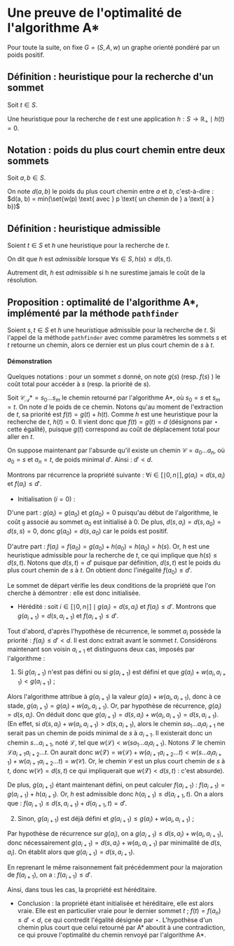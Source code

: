 # Une preuve de l'optimalité de l'algorithme A*

Pour toute la suite, on fixe $G = (S, A, w)$ un graphe orienté pondéré par un poids positif.

## Définition : heuristique pour la recherche d'un sommet
Soit $t \in S$.

Une heuristique pour la recherche de $t$ est une application $h : S \to \mathbb{R_+} \mid h(t) = 0$.

## Notation : poids du plus court chemin entre deux sommets
Soit $a, b \in S$.

On note $d(a, b)$ le poids du plus court chemin entre $a$ et $b$, c'est-à-dire :
$d(a, b) = min(\set{w(p) \text{ avec } p \text{ un chemin de } a \text{ à } b})$

## Définition : heuristique admissible
Soient $t \in S$ et $h$ une heuristique pour la recherche de $t$.

On dit que $h$ est *admissible* lorsque $\forall s \in S, h(s) \le d(s, t)$.

Autrement dit, $h$ est *admissible* si h ne surestime jamais le coût de la résolution.

## Proposition : optimalité de l'algorithme A*, implémenté par la méthode ```pathfinder```
Soient $s, t \in S$ et $h$ une heuristique admissible pour la recherche de $t$.
Si l'appel de la méthode ```pathfinder``` avec comme paramètres les sommets $s$ et $t$ retourne un chemin, alors ce dernier est un plus court chemin de $s$ à $t$.

#### Démonstration
Quelques notations : pour un sommet $s$ donné, on note $g(s)$ (resp. $f(s)$ ) le coût total pour accéder à $s$ (resp. la priorité de $s$).

Soit $\mathcal{C_A*} = s_0 ... s_m$ le chemin retourné par l'algorithme A*, où $s_0 = s$ et $s_m = t$. On note $d$ le poids de ce chemin. Notons qu'au moment de l'extraction de $t$, sa priorité est $f(t) = g(t) + h(t)$. Comme $h$ est une heuristique pour la recherche de $t$, $h(t) = 0$. Il vient donc que $f(t) = g(t) = d$ (désignons par $\star$ cette égalité), puisque $g(t)$ correspond au coût de déplacement total pour aller en $t$.

On suppose maintenant par l'absurde qu'il existe un chemin $\mathcal{C} = a_0 ... a_n$, où $a_0 = s$ et $a_n = t$, de poids minimal $d'$. Ainsi : $d' \lt d$.

Montrons par récurrence la propriété suivante : $\forall i \in [\mid0,n\mid], g(a_i) = d(s, a_i)$ et  $f(a_i) \le d'$.

- Initialisation ($i = 0$) :

D'une part : $g(a_i) = g(a_0)$ et $g(a_0) = 0$ puisqu'au début de l'algorithme, le coût ```g``` associé au sommet $a_0$ est initialisé à 0. De plus, $d(s, a_i) = d(s, a_0) = d(s, s) = 0$, donc $g(a_0) = d(s, a_0)$ car le poids est positif.

D'autre part : $f(a_i) = f(a_0) = g(a_0) + h(a_0) = h(a_0) = h(s)$. Or, $h$ est une heuristique admissible pour la recherche de $t$, ce qui implique que $h(s) \le d(s, t)$. Notons que $d(s, t) = d'$ puisque par définition, $d(s, t)$ est le poids du plus court chemin de $s$ à $t$. On obtient donc l'inégalité $f(a_0) \le d'$.

Le sommet de départ vérifie les deux conditions de la propriété que l'on cherche à démontrer : elle est donc initialisée.

- Hérédité : soit $i \in [\mid0,n\mid] \mid g(a_i) = d(s, a_i)$ et $f(a_i) \le d'$. Montrons que $g(a_{i+1}) = d(s, a_{i+1})$ et $f(a_{i+1}) \le d'$.

Tout d'abord, d'après l'hypothèse de récurrence, le sommet $a_i$ possède la priorité : $f(a_i) \le d' \lt d$. Il est donc extrait avant le sommet $t$. Considérons maintenant son voisin $a_{i+1}$ et distinguons deux cas, imposés par l'algorithme :

1. Si $g(a_{i+1})$ n'est pas défini ou si $g(a_{i+1})$ est défini et que $g(a_i) + w(a_i, a_{i+1}) \lt g(a_{i+1})$ ;

Alors l'algorithme attribue à $g(a_{i+1})$ la valeur $g(a_i) + w(a_i, a_{i+1})$, donc à ce stade, $g(a_{i+1}) = g(a_i) + w(a_i, a_{i+1})$. Or, par hypothèse de récurrence, $g(a_i) = d(s, a_i)$. On déduit donc que $g(a_{i+1}) = d(s, a_i) + w(a_i, a_{i+1}) = d(s, a_{i+1})$. (En effet, si $d(s, a_i) + w(a_i, a_{i+1}) \gt d(s, a_{i+1})$, alors le chemin $s a_1 ... a_i a_{i+1}$ ne serait pas un chemin de poids minimal de $s$ à $a_{i+1}$. Il existerait donc un chemin $s ... a_{i+1}$, noté $\mathcal{L}$, tel que $w(\mathcal{L}) \lt w(s a_1 ... a_i a_{i+1})$. Notons $\mathcal{\widetilde{L}}$ le chemin $\mathcal{L} a_{i+1}a_{i+2}...t$. On aurait donc $w(\mathcal{\widetilde{L}}) = w(\mathcal{L}) + w(a_{i+1}a_{i+2}...t) \lt w(s... a_i a_{i+1}) + w(a_{i+1}a_{i+2}...t) = w(\mathcal{C})$. Or, le chemin $\mathcal{C}$ est un plus court chemin de $s$ à $t$, donc $w(\mathcal{C}) = d(s, t)$ ce qui impliquerait que $w(\mathcal{\widetilde{L}}) \lt d(s, t)$ : c'est absurde).

De plus, $g(a_{i+1})$ étant maintenant défini, on peut calculer $f(a_{i+1})$ : $f(a_{i+1}) = g(a_{i+1}) + h(a_{i+1})$. Or, $h$ est admissible donc $h(a_{i+1}) \le d(a_{i+1}, t)$. On a alors que : $f(a_{i+1}) \le  d(s, a_{i+1}) + d(a_{i+1}, t) = d'$.

2. Sinon, $g(a_{i+1})$ est déjà défini et $g(a_{i+1}) \le g(a_i) + w(a_i, a_{i+1})$ ;

Par hypothèse de récurrence sur $g(a_i)$, on a $g(a_{i+1}) \le d(s, a_i) + w(a_i, a_{i+1})$, donc nécessairement $g(a_{i+1}) = d(s, a_i) + w(a_i, a_{i+1})$ par minimalité de $d(s, a_i)$. On établit alors que $g(a_{i+1}) = d(s, a_{i+1})$.

En reprenant le même raisonnement fait précédemment pour la majoration de $f(a_{i+1})$, on a : $f(a_{i+1}) \le d'$.

Ainsi, dans tous les cas, la propriété est héréditaire.

- Conclusion : la propriété étant initialisée et héréditaire, elle est alors vraie. Elle est en particulier vraie pour le dernier sommet $t$ ; $f(t) = f(a_n) \le d' \lt d$, ce qui contredit l'égalité désignée par $\star$. L'hypothèse d'un chemin plus court que celui retourné par A* aboutit à une contradiction, ce qui prouve l'optimalité du chemin renvoyé par l'algorithme A*.
